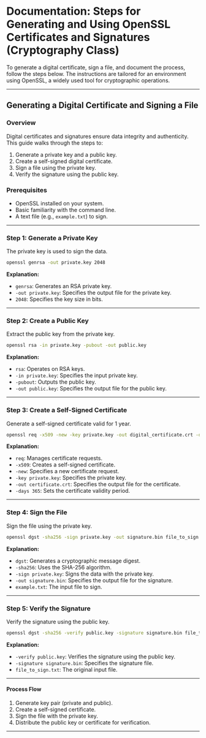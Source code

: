 # Documentation: Steps for Generating and Using OpenSSL Certificates and Signatures (Cryptography Class)

To generate a digital certificate, sign a file, and document the process, follow the steps below. The instructions are tailored for an environment using OpenSSL, a widely used tool for cryptographic operations.

---

## **Generating a Digital Certificate and Signing a File**

### **Overview**
Digital certificates and signatures ensure data integrity and authenticity. This guide walks through the steps to:

1. Generate a private key and a public key.
2. Create a self-signed digital certificate.
3. Sign a file using the private key.
4. Verify the signature using the public key.

### **Prerequisites**
- OpenSSL installed on your system.
- Basic familiarity with the command line.
- A text file (e.g., `example.txt`) to sign.

---

### **Step 1: Generate a Private Key**
The private key is used to sign the data.

```bash
openssl genrsa -out private.key 2048
```

**Explanation:**
- `genrsa`: Generates an RSA private key.
- `-out private.key`: Specifies the output file for the private key.
- `2048`: Specifies the key size in bits.

---

### **Step 2: Create a Public Key**
Extract the public key from the private key.

```bash
openssl rsa -in private.key -pubout -out public.key
```

**Explanation:**
- `rsa`: Operates on RSA keys.
- `-in private.key`: Specifies the input private key.
- `-pubout`: Outputs the public key.
- `-out public.key`: Specifies the output file for the public key.

---

### **Step 3: Create a Self-Signed Certificate**
Generate a self-signed certificate valid for 1 year.

```bash
openssl req -x509 -new -key private.key -out digital_certificate.crt -days 365
```

**Explanation:**
- `req`: Manages certificate requests.
- `-x509`: Creates a self-signed certificate.
- `-new`: Specifies a new certificate request.
- `-key private.key`: Specifies the private key.
- `-out certificate.crt`: Specifies the output file for the certificate.
- `-days 365`: Sets the certificate validity period.

---

### **Step 4: Sign the File**
Sign the file using the private key.

```bash
openssl dgst -sha256 -sign private.key -out signature.bin file_to_sign.txt
```

**Explanation:**
- `dgst`: Generates a cryptographic message digest.
- `-sha256`: Uses the SHA-256 algorithm.
- `-sign private.key`: Signs the data with the private key.
- `-out signature.bin`: Specifies the output file for the signature.
- `example.txt`: The input file to sign.

---

### **Step 5: Verify the Signature**
Verify the signature using the public key.

```bash
openssl dgst -sha256 -verify public.key -signature signature.bin file_to_sign.txt
```

**Explanation:**
- `-verify public.key`: Verifies the signature using the public key.
- `-signature signature.bin`: Specifies the signature file.
- `file_to_sign.txt`: The original input file.

---

#### **Process Flow**
1. Generate key pair (private and public).
2. Create a self-signed certificate.
3. Sign the file with the private key.
4. Distribute the public key or certificate for verification.

---
